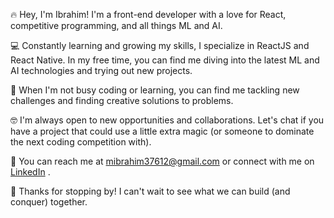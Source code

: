 🔥 Hey, I'm Ibrahim! I'm a front-end developer with a love for React, competitive programming, and all things ML and AI.

💻 Constantly learning and growing my skills, I specialize in ReactJS and React Native. In my free time, you can find me diving into the latest ML and AI technologies   and trying out new projects.

💪 When I'm not busy coding or learning, you can find me tackling new challenges and finding creative solutions to problems.

🤓 I'm always open to new opportunities and collaborations. Let's chat if you have a project that could use a little extra magic (or someone to dominate the next coding competition with).

📧 You can reach me at mibrahim37612@gmail.com or connect with me on [LinkedIn](https://www.linkedin.com/in/ibrahim-reactnative-developer/) .

🚀 Thanks for stopping by! I can't wait to see what we can build (and conquer) together.
<!---
mibrahim2001/mibrahim2001 is a ✨ special ✨ repository because its `README.md` (this file) appears on your GitHub profile.
You can click the Preview link to take a look at your changes.
--->
